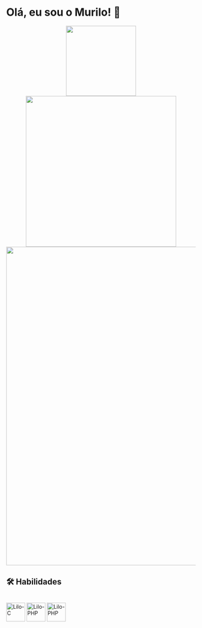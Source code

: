 # Olá, eu sou o Murilo! 👋

<div align="center">
      <img height= 186px src="https://github-readme-stats.vercel.app/api?username=LiloMarino&show_icons=true&theme=dark&include_all_commits=true&count_private=true&rank_icon=github" />
      <img width = 400px src="https://github-readme-stats.vercel.app/api/top-langs/?username=LiloMarino&layout=compact&theme=dark" />
      <br>
      <img width = 845px src="https://github-readme-stats.vercel.app/api/wakatime?username=LiloMarino&layout=compact&theme=dark" />
</div>

## 🛠 Habilidades

<div style="display: inline_block"><br>
  <img align="center" alt="Lilo-C" height="50" width="50" src="https://cdn.jsdelivr.net/gh/devicons/devicon/icons/c/c-original.svg" />
  <img align="center" alt="Lilo-PHP" height="50" width="50" src="https://cdn.jsdelivr.net/gh/devicons/devicon/icons/python/python-original.svg" />
  <img align="center" alt="Lilo-PHP" height="50" width="50" src="https://cdn.jsdelivr.net/gh/devicons/devicon/icons/php/php-original.svg" />
</div>
